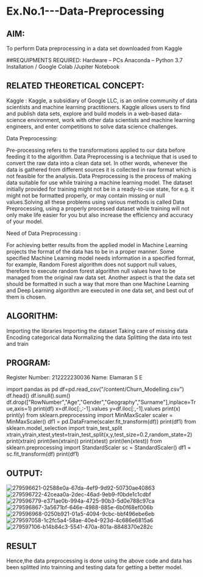 # Ex.No.1---Data-Preprocessing
## AIM:

To perform Data preprocessing in a data set downloaded from Kaggle

##REQUIPMENTS REQUIRED:
Hardware – PCs
Anaconda – Python 3.7 Installation / Google Colab /Jupiter Notebook

## RELATED THEORETICAL CONCEPT:

Kaggle :
Kaggle, a subsidiary of Google LLC, is an online community of data scientists and machine learning practitioners. Kaggle allows users to find and publish data sets, explore and build models in a web-based data-science environment, work with other data scientists and machine learning engineers, and enter competitions to solve data science challenges.

Data Preprocessing:

Pre-processing refers to the transformations applied to our data before feeding it to the algorithm. Data Preprocessing is a technique that is used to convert the raw data into a clean data set. In other words, whenever the data is gathered from different sources it is collected in raw format which is not feasible for the analysis.
Data Preprocessing is the process of making data suitable for use while training a machine learning model. The dataset initially provided for training might not be in a ready-to-use state, for e.g. it might not be formatted properly, or may contain missing or null values.Solving all these problems using various methods is called Data Preprocessing, using a properly processed dataset while training will not only make life easier for you but also increase the efficiency and accuracy of your model.

Need of Data Preprocessing :

For achieving better results from the applied model in Machine Learning projects the format of the data has to be in a proper manner. Some specified Machine Learning model needs information in a specified format, for example, Random Forest algorithm does not support null values, therefore to execute random forest algorithm null values have to be managed from the original raw data set.
Another aspect is that the data set should be formatted in such a way that more than one Machine Learning and Deep Learning algorithm are executed in one data set, and best out of them is chosen.


## ALGORITHM:
Importing the libraries
Importing the dataset
Taking care of missing data
Encoding categorical data
Normalizing the data
Splitting the data into test and train

## PROGRAM:

Register Number: 212222230036
Name: Elamaran S E

import pandas as pd
df=pd.read_csv("/content/Churn_Modelling.csv")
df.head()
df.isnull().sum()
df.drop(["RowNumber","Age","Gender","Geography","Surname"],inplace=True,axis=1)
print(df)
x=df.iloc[:,:-1].values
y=df.iloc[:,-1].values
print(x)
print(y)
from sklearn.preprocessing import MinMaxScaler
scaler = MinMaxScaler()
df1 = pd.DataFrame(scaler.fit_transform(df))
print(df1)
from sklearn.model_selection import train_test_split
xtrain,ytrain,xtest,ytest=train_test_split(x,y,test_size=0.2,random_state=2)
print(xtrain)
print(len(xtrain))
print(xtest)
print(len(xtest))
from sklearn.preprocessing import StandardScaler
sc = StandardScaler()
df1 = sc.fit_transform(df)
print(df1)

## OUTPUT:
![279596621-02588e0a-67da-4ef9-9d92-50730ae40863](https://github.com/elamarannn/Ex.No.1---Data-Preprocessing/assets/113497531/09861e9d-ef62-417d-8f00-32b32784d23e)
![279596722-42ceaa0a-2dec-46ad-9eb9-f0bde1c1cdbf](https://github.com/elamarannn/Ex.No.1---Data-Preprocessing/assets/113497531/b4e5487d-e8f0-4726-8198-b96f84185f63)
![279596779-e371ae0b-994a-4725-90b3-5d0e788c97ca](https://github.com/elamarannn/Ex.No.1---Data-Preprocessing/assets/113497531/9b3274e2-c8cb-428c-81b5-3f8ceb4ad587)
![279596867-3a5671bf-646e-4988-885e-6b0f68ef006b](https://github.com/elamarannn/Ex.No.1---Data-Preprocessing/assets/113497531/fffe48fd-e722-4e7e-ab0c-a65f6768966e)
![279596968-0250b921-01a5-4094-9cbc-bbf496ebe6eb](https://github.com/elamarannn/Ex.No.1---Data-Preprocessing/assets/113497531/9479ca6b-4dc2-4df9-9d89-9ea90632e9e8)
![279597058-1c2fc5a4-58ae-40e4-923d-4c686e6815a6](https://github.com/elamarannn/Ex.No.1---Data-Preprocessing/assets/113497531/b39213a9-a25d-4986-94f3-b42939bc6d57)
![279597106-b14b84c3-5541-470a-801a-8848370e282c](https://github.com/elamarannn/Ex.No.1---Data-Preprocessing/assets/113497531/f73d33d9-613e-4b46-b23e-31661ef1c166)



## RESULT
Hence,the data preprocessing is done using the above code and data has been splitted into trainning and testing data for getting a better model.


